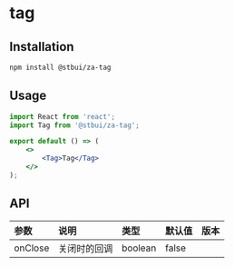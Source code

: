 # tag

## Installation

```sh
npm install @stbui/za-tag
```

## Usage

```jsx
import React from 'react';
import Tag from '@stbui/za-tag';

export default () => (
    <>
        <Tag>Tag</Tag>
    </>
);
```

## API

| 参数    | 说明         | 类型    | 默认值 | 版本 |
| :------ | :----------- | :------ | :----- | :--- |
| onClose | 关闭时的回调 | boolean | false  |      |
